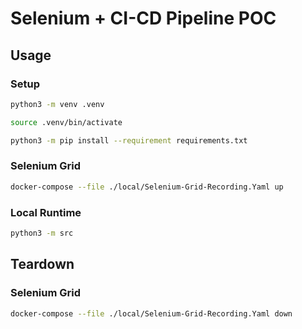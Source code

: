 # Selenium + CI-CD Pipeline POC #

## Usage ##

### Setup ###

```bash
python3 -m venv .venv

source .venv/bin/activate

python3 -m pip install --requirement requirements.txt
```

### Selenium Grid ###

```bash
docker-compose --file ./local/Selenium-Grid-Recording.Yaml up
```

### Local Runtime ###

```bash
python3 -m src
```

## Teardown ##

### Selenium Grid ###

```bash
docker-compose --file ./local/Selenium-Grid-Recording.Yaml down
```
